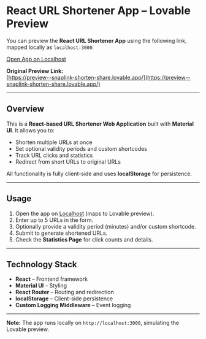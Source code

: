 # React URL Shortener App – Lovable Preview

You can preview the **React URL Shortener App** using the following link, mapped locally as `localhost:3000`:

[Open App on Localhost](http://localhost:3000)

**Original Preview Link:**  
[https://preview--snaplink-shorten-share.lovable.app/](https://preview--snaplink-shorten-share.lovable.app/)

---

## Overview
This is a **React-based URL Shortener Web Application** built with **Material UI**. It allows you to:  
- Shorten multiple URLs at once  
- Set optional validity periods and custom shortcodes  
- Track URL clicks and statistics  
- Redirect from short URLs to original URLs  

All functionality is fully client-side and uses **localStorage** for persistence.

---

## Usage
1. Open the app on [Localhost](http://localhost:3000) (maps to Lovable preview).  
2. Enter up to 5 URLs in the form.  
3. Optionally provide a validity period (minutes) and/or custom shortcode.  
4. Submit to generate shortened URLs.  
5. Check the **Statistics Page** for click counts and details.  

---

## Technology Stack
- **React** – Frontend framework  
- **Material UI** – Styling  
- **React Router** – Routing and redirection  
- **localStorage** – Client-side persistence  
- **Custom Logging Middleware** – Event logging  

---

**Note:** The app runs locally on `http://localhost:3000`, simulating the Lovable preview.
